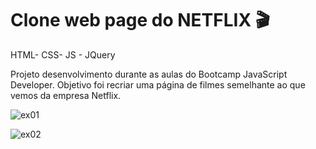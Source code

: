 # Clone web page do NETFLIX :clapper:

HTML- CSS- JS - JQuery



Projeto desenvolvimento durante as aulas do Bootcamp JavaScript Developer.
Objetivo foi recriar uma página de filmes semelhante ao que vemos da empresa Netflix.

![ex01](C:assets\img\ex01.PNG)



![ex02](C:assets\img\ex02.PNG)